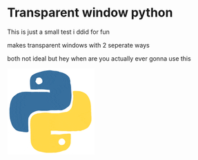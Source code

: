 # Transparent window python

This is just a small test i ddid for fun

makes transparent windows with 2 seperate ways

both not ideal but hey when are you actually ever gonna use this

![cool](200.gif)
